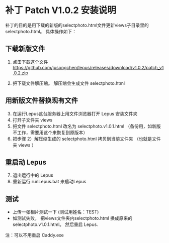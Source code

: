 补丁 Patch V1.0.2 安装说明
==============

补丁的目的是用下载的新版的selectphoto.html文件更新views子目录里的selectphoto.html。
具体操作如下：

## 下载新版文件

1) 点击下载这个文件
https://github.com/jusongchen/lepus/releases/download/v1.0.2/patch_v1.0.2.zip

 2) 把下载文件解压缩。 解压缩会生成文件 selectphoto.html

## 用新版文件替换现有文件
3) 在运行Lepus这台服务器上用文件浏览器打开 Lepus 安装文件夹
4) 打开子文件夹 views
5) 把文件 selectphoto.html  改名为 selectphoto.v1.0.1.html （备份用，如新版不工作，需要用这个来恢复到原版本）
6) 把步骤 2）解压缩生成的 selectphoto.html 拷贝到当前文件夹 （也就是文件夹 views ）

## 重启动 Lepus
7) 退出运行中的 Lepus
8) 重新运行 runLepus.bat 来启动Lepus

## 测试
* 上传一张相片测试一下 (测试用姓名：TEST)
* 如测试失败， 把views文件夹内selectphoto.html 换成原来的selectphoto.v1.0.1.html。 然后重启 Lepus.

注：可以不用重启 Caddy.exe


